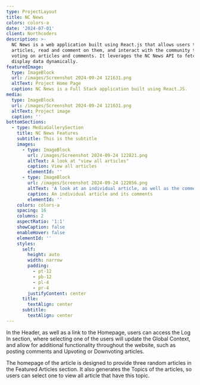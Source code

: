 ```yaml
---
type: ProjectLayout
title: NC News
colors: colors-a
date: '2024-07-01'
client: Northcoders
description: >-
  NC News is a web application built using React.js that allows users to browse
  articles, read and comment on them, and interact with the community through
  voting on articles and comments. It leverages the NC News API to fetch and
  display data dynamically.
featuredImage:
  type: ImageBlock
  url: /images/Screenshot 2024-09-24 121631.png
  altText: Project Home Page
  caption: NC News is a Full Stack application built using React.JS.
media:
  type: ImageBlock
  url: /images/Screenshot 2024-09-24 121631.png
  altText: Project image
  caption: ''
bottomSections:
  - type: MediaGallerySection
    title: NC News Features
    subtitle: This is the subtitle
    images:
      - type: ImageBlock
        url: /images/Screenshot 2024-09-24 122821.png
        altText: A look at "view all articles"
        caption: View all articles
        elementId: ''
      - type: ImageBlock
        url: /images/Screenshot 2024-09-24 122856.png
        altText: 'A look at an individual article, as well as the comments section'
        caption: An individual article and its comments
        elementId: ''
    colors: colors-a
    spacing: 16
    columns: 2
    aspectRatio: '1:1'
    showCaption: false
    enableHover: false
    elementId: ''
    styles:
      self:
        height: auto
        width: narrow
        padding:
          - pt-12
          - pb-12
          - pl-4
          - pr-4
        justifyContent: center
      title:
        textAlign: center
      subtitle:
        textAlign: center
---
```

In the Header, as well as a link to the Homepage, users can access the Log In section, where selecting one of the users will update the Global Context, and allow for additional functionality throughout the website, such as posting comments and Upvoting or Downvoting articles.

The homepage of the article is designed to provide three random articles in the Featured Articles section. It also generates the Topics of the articles, so users can select one to view all article that have this topic.

